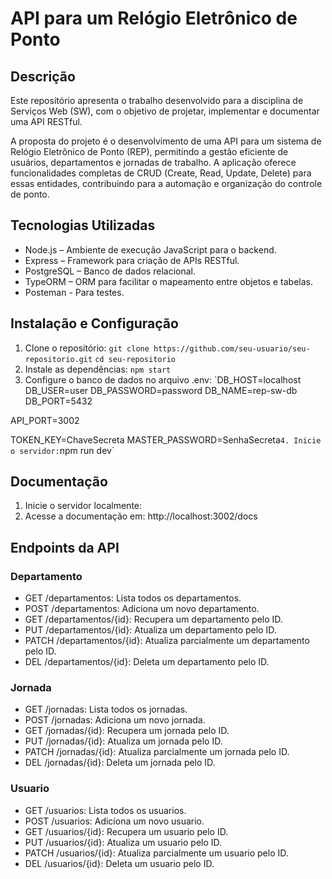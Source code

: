 # API para um Relógio Eletrônico de Ponto 

## Descrição
Este repositório apresenta o trabalho desenvolvido para a disciplina de Serviços Web (SW), com o objetivo de projetar, implementar e documentar uma API RESTful.

A proposta do projeto é o desenvolvimento de uma API para um sistema de Relógio Eletrônico de Ponto (REP), permitindo a gestão eficiente de usuários, departamentos e jornadas de trabalho. A aplicação oferece funcionalidades completas de CRUD (Create, Read, Update, Delete) para essas entidades, contribuindo para a automação e organização do controle de ponto.

## Tecnologias Utilizadas
- Node.js – Ambiente de execução JavaScript para o backend.
- Express – Framework para criação de APIs RESTful.
- PostgreSQL – Banco de dados relacional.
- TypeORM – ORM para facilitar o mapeamento entre objetos e tabelas.
- Posteman - Para testes.

## Instalação e Configuração
1. Clone o repositório:
`git clone https://github.com/seu-usuario/seu-repositorio.git`
`cd seu-repositorio`
2. Instale as dependências:
`npm start`
3. Configure o banco de dados no arquivo .env:
`DB_HOST=localhost
DB_USER=user
DB_PASSWORD=password
DB_NAME=rep-sw-db
DB_PORT=5432

API_PORT=3002

TOKEN_KEY=ChaveSecreta
MASTER_PASSWORD=SenhaSecreta`
4. Inicie o servidor:
`npm run dev`

## Documentação
1. Inicie o servidor localmente:
2. Acesse a documentação em: http://localhost:3002/docs

## Endpoints da API
### Departamento
- GET /departamentos: Lista todos os departamentos. 
- POST /departamentos: Adiciona um novo departamento.
- GET /departamentos/{id}: Recupera um departamento pelo ID.
- PUT /departamentos/{id}: Atualiza um departamento pelo ID.
- PATCH /departamentos/{id}: Atualiza parcialmente um departamento pelo ID.
- DEL /departamentos/{id}: Deleta um departamento pelo ID.

### Jornada
- GET /jornadas: Lista todos os jornadas. 
- POST /jornadas: Adiciona um novo jornada.
- GET /jornadas/{id}: Recupera um jornada pelo ID.
- PUT /jornadas/{id}: Atualiza um jornada pelo ID.
- PATCH /jornadas/{id}: Atualiza parcialmente um jornada pelo ID.
- DEL /jornadas/{id}: Deleta um jornada pelo ID.

### Usuario
- GET /usuarios: Lista todos os usuarios. 
- POST /usuarios: Adiciona um novo usuario.
- GET /usuarios/{id}: Recupera um usuario pelo ID.
- PUT /usuarios/{id}: Atualiza um usuario pelo ID.
- PATCH /usuarios/{id}: Atualiza parcialmente um usuario pelo ID.
- DEL /usuarios/{id}: Deleta um usuario pelo ID.










